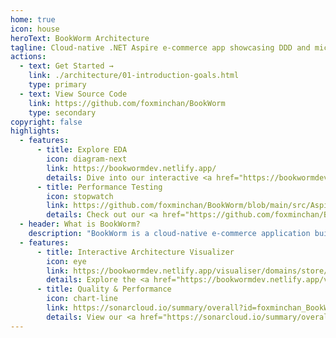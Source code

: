 ```yaml
---
home: true
icon: house
heroText: BookWorm Architecture
tagline: Cloud-native .NET Aspire e-commerce app showcasing DDD and microservices patterns
actions:
  - text: Get Started →
    link: ./architecture/01-introduction-goals.html
    type: primary
  - text: View Source Code
    link: https://github.com/foxminchan/BookWorm
    type: secondary
copyright: false
highlights:
  - features:
      - title: Explore EDA
        icon: diagram-next
        link: https://bookwormdev.netlify.app/
        details: Dive into our interactive <a href="https://bookwormdev.netlify.app/" target="_blank">EventCatalog</a> to explore domains, services, and event flows with visual dependency graphs.
      - title: Performance Testing
        icon: stopwatch
        link: https://github.com/foxminchan/BookWorm/blob/main/src/Aspire/BookWorm.AppHost/Container/k6/README.md
        details: Check out our <a href="https://github.com/foxminchan/BookWorm/blob/main/src/Aspire/BookWorm.AppHost/Container/k6/README.md" target="_blank">testing documentation</a> to learn more about our testing strategies and how to run performance tests.
  - header: What is BookWorm?
    description: "BookWorm is a cloud-native e-commerce application built with .NET Aspire that demonstrates practical implementation of modern software architecture patterns including Domain-Driven Design, Vertical Slice Architecture, microservices patterns, event-driven architecture, AI integration, and comprehensive testing strategies."
  - features:
      - title: Interactive Architecture Visualizer
        icon: eye
        link: https://bookwormdev.netlify.app/visualiser/domains/store/1.0.0
        details: Explore the <a href="https://bookwormdev.netlify.app/visualiser/domains/store/1.0.0" target="_blank">interactive service dependency graph</a> to understand how our microservices communicate and depend on each other.
      - title: Quality & Performance
        icon: chart-line
        link: https://sonarcloud.io/summary/overall?id=foxminchan_BookWorm&branch=main
        details: View our <a href="https://sonarcloud.io/summary/overall?id=foxminchan_BookWorm&branch=main" target="_blank">code quality metrics</a> and explore our comprehensive <a href="https://github.com/foxminchan/BookWorm/tree/main/src/Aspire/BookWorm.AppHost/Container/k6" target="_blank">performance testing suite</a>.
---
```

